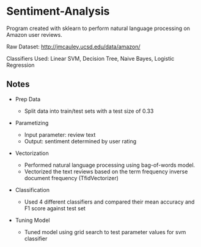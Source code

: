 # Sentiment-Analysis

Program created with sklearn to perform natural language processing on Amazon user reviews.

Raw Dataset: http://jmcauley.ucsd.edu/data/amazon/

Classifiers Used:
Linear SVM,
Decision Tree,
Naive Bayes,
Logistic Regression


## Notes

* Prep Data
  * Split data into train/test sets with a test size of 0.33

* Parametizing
  * Input parameter: review text <br />
  * Output: sentiment determined by user rating

* Vectorization
  * Performed natural language processing using bag-of-words model. <br />
  * Vectorized the text reviews based on the term frequency inverse document frequency (TfidVectorizer)

* Classification
  * Used 4 different classifiers and compared their mean accuracy and F1 score against test set

* Tuning Model
  * Tuned model using grid search to test parameter values for svm classifier









